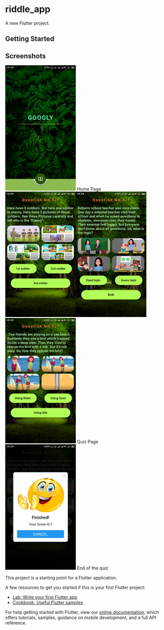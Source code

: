 # riddle_app

A new Flutter project.

## Getting Started

## Screenshots
<!--<img height="300px" src="quiz1.mkv"> --> 
<img height="400px" src="quiz2.png"> 
Home Page
<img height="400px" src="quiz3.png"><img height="400px" src="quiz4.png"><img height="400px" src="quiz5.png"> 
Quiz Page

<img height="400px" src="quiz6.png">
End of the quiz

This project is a starting point for a Flutter application.

A few resources to get you started if this is your first Flutter project:

- [Lab: Write your first Flutter app](https://flutter.dev/docs/get-started/codelab)
- [Cookbook: Useful Flutter samples](https://flutter.dev/docs/cookbook)

For help getting started with Flutter, view our
[online documentation](https://flutter.dev/docs), which offers tutorials,
samples, guidance on mobile development, and a full API reference.
